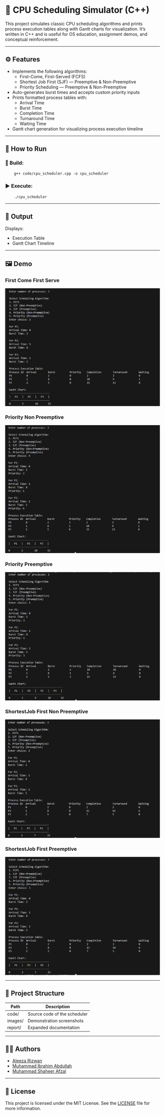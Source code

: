 # 🧠 CPU Scheduling Simulator (C++)

This project simulates classic CPU scheduling algorithms and prints process execution tables along with Gantt charts for visualization. It’s written in C++ and is useful for OS education, assignment demos, and conceptual reinforcement.

---

## ⚙️ Features

- Implements the following algorithms:
  - First-Come, First-Served (FCFS)
  - Shortest Job First (SJF) — Preemptive & Non-Preemptive
  - Priority Scheduling — Preemptive & Non-Preemptive
- Auto-generates burst times and accepts custom priority inputs
- Prints formatted process tables with:
  - Arrival Time
  - Burst Time
  - Completion Time
  - Turnaround Time
  - Waiting Time
- Gantt chart generation for visualizing process execution timeline

---

## 🚀 How to Run

### 🧱 Build:
        g++ code/cpu_scheduler.cpp -o cpu_scheduler

### ▶️ Execute:
        ./cpu_scheduler

---

## 📝 Output

Displays:
- Execution Table
- Gantt Chart Timeline

---

## 🖼️ Demo

### First Come First Serve
![FCFS](images/fcfs.jpg)

### Priority Non Preemptive
![Priority Non Preemptive](images/priority_nonpreemptive.jpg)

### Priority Preemptive
![Priority Preemptive](images/priority_preemptive.jpg)

### ShortestJob First Non Preemptive
![SJF Non Preemptive](images/sjf_nonpreemptive.jpg)

### ShortestJob First Preemptive
![SJF Preemptive](images/sjf_preemptive.jpg)

---

## 📁 Project Structure

| Path |	Description |
| ----------- | ----------- |
| code/	| Source code of the scheduler |
| images/	| Demonstration screenshots |
| report/	| Expanded documentation |

---

## 👩‍💻 Authors

- [Aleeza Rizwan](https://github.com/its-aleezA)
- [Muhammad Ibrahim Abdullah](https://github.com/Ibrahim5570)
- [Muhammad Shaheer Afzal](https://github.com/ShaheerAfzal)

---

## 🔖 License

This project is licensed under the MIT License.
See the [LICENSE](LICENSE) file for more information.

